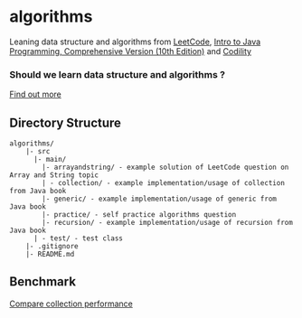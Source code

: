 # algorithms
Leaning data structure and algorithms from [LeetCode](https://leetcode.com), [Intro to Java Programming, Comprehensive Version (10th Edition)](https://www.amazon.com/Intro-Java-Programming-Comprehensive-Version/dp/0133761312) and [Codility](https://app.codility.com/programmers/)

### Should we learn data structure and algorithms ? 
[Find out more](https://www.quora.com/Why-should-I-learn-data-structures-and-algorithms)

## Directory Structure
```
algorithms/
    |- src
      |- main/             
        |- arrayandstring/ - example solution of LeetCode question on Array and String topic
        | - collection/ - example implementation/usage of collection from Java book
        |- generic/ - example implementation/usage of generic from Java book
        |- practice/ - self practice algorithms question
        |- recursion/ - example implementation/usage of recursion from Java book
      | - test/ - test class
    |- .gitignore
    |- README.md
```

## Benchmark
[Compare collection performance](src/main/benchmark/benchmark.md)
